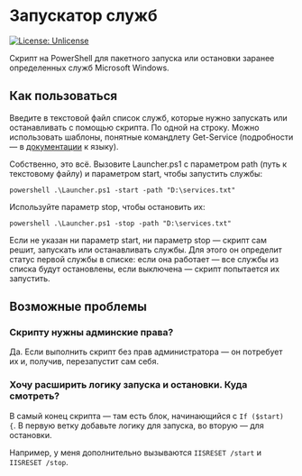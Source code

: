 # Запускатор служб

 [![License: Unlicense](https://img.shields.io/badge/license-Unlicense-blue.svg)](http://unlicense.org/)

Скрипт на PowerShell для пакетного запуска или остановки заранее определенных служб Microsoft Windows. 

## Как пользоваться

Введите в текстовой файл список служб, которые нужно запускать или останавливать с помощью скрипта. По одной на строку. Можно использовать шаблоны, понятные командлету Get-Service (подробности — в [документации](https://docs.microsoft.com/en-us/powershell/module/microsoft.powershell.management/get-service?view=powershell-7) к языку).

Собственно, это всё. Вызовите Launcher.ps1 с параметром path (путь к текстовому файлу) и параметром start, чтобы запустить службы:

`powershell .\Launcher.ps1 -start -path "D:\services.txt"`

Используйте параметр stop, чтобы остановить их:

`powershell .\Launcher.ps1 -stop -path "D:\services.txt"`

Если не указан ни параметр start, ни параметр stop — скрипт сам решит, запускать или останавливать службы. Для этого он определит статус первой службы в списке: если она работает — все службы из списка будут остановлены, если выключена — скрипт попытается их запустить.

## Возможные проблемы

### Скрипту нужны админские права?

Да. Если выполнить скрипт без прав администратора — он потребует их и, получив, перезапустит сам себя.

### Хочу расширить логику запуска и остановки. Куда смотреть?

В самый конец скрипта — там есть блок, начинающийся с `If ($start) {`. В первую ветку добавьте логику для запуска, во вторую — для остановки.

Например, у меня дополнительно вызываются `IISRESET /start` и `IISRESET /stop`.
